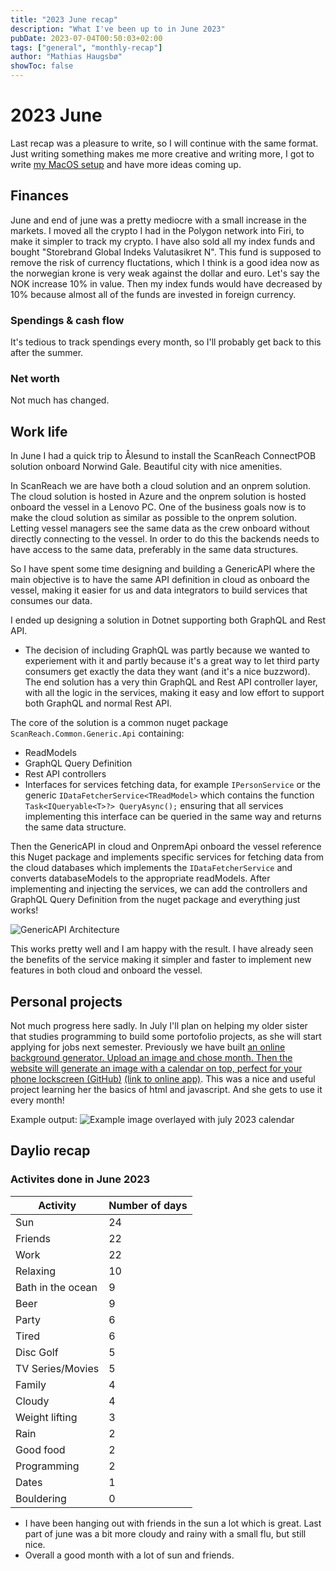 ```yaml
---
title: "2023 June recap"
description: "What I've been up to in June 2023"
pubDate: 2023-07-04T00:50:03+02:00
tags: ["general", "monthly-recap"]
author: "Mathias Haugsbø"
showToc: false
---
```


# 2023 June

Last recap was a pleasure to write, so I will continue with the same format. Just writing something makes me more creative and writing more, I got to write [my MacOS setup](/posts/macos-setup) and have more ideas coming up.

## Finances

June and end of june was a pretty mediocre with a small increase in the markets. I moved all the crypto I had in the Polygon network into Firi, to make it simpler to track my crypto. I have also sold all my index funds and bought "Storebrand Global Indeks Valutasikret N". This fund is supposed to remove the risk of currency fluctations, which I think is a good idea now as the norwegian krone is very weak against the dollar and euro. Let's say the NOK increase 10% in value. Then my index funds would have decreased by 10% because almost all of the funds are invested in foreign currency.

### Spendings & cash flow

It's tedious to track spendings every month, so I'll probably get back to this after the summer.

### Net worth

Not much has changed.

## Work life

In June I had a quick trip to Ålesund to install the ScanReach ConnectPOB solution onboard Norwind Gale. Beautiful city with nice amenities.

In ScanReach we are have both a cloud solution and an onprem solution. The cloud solution is hosted in Azure and the onprem solution is hosted onboard the vessel in a Lenovo PC. One of the business goals now is to make the cloud solution as similar as possible to the onprem solution. Letting vessel managers see the same data as the crew onboard without directly connecting to the vessel. In order to do this the backends needs to have access to the same data, preferably in the same data structures.

So I have spent some time designing and building a GenericAPI where the main objective is to have the same API definition in cloud as onboard the vessel, making it easier for us and data integrators to build services that consumes our data.

I ended up designing a solution in Dotnet supporting both GraphQL and Rest API.

- The decision of including GraphQL was partly because we wanted to experiement with it and partly because it's a great way to let third party consumers get exactly the data they want (and it's a nice buzzword). The end solution has a very thin GraphQL and Rest API controller layer, with all the logic in the services, making it easy and low effort to support both GraphQL and normal Rest API.

The core of the solution is a common nuget package `ScanReach.Common.Generic.Api` containing:

- ReadModels
- GraphQL Query Definition
- Rest API controllers
- Interfaces for services fetching data, for example `IPersonService` or the generic `IDataFetcherService<TReadModel>` which contains the function `Task<IQueryable<T>?> QueryAsync();` ensuring that all services implementing this interface can be queried in the same way and returns the same data structure.

Then the GenericAPI in cloud and OnpremApi onboard the vessel reference this Nuget package and implements specific services for fetching data from the cloud databases which implements the `IDataFetcherService` and converts databaseModels to the appropriate readModels.
After implementing and injecting the services, we can add the controllers and GraphQL Query Definition from the nuget package and everything just works!

![GenericAPI Architecture](/generic-api-architecture.jpeg)

This works pretty well and I am happy with the result. I have already seen the benefits of the service making it simpler and faster to implement new features in both cloud and onboard the vessel.

## Personal projects

Not much progress here sadly. In July I'll plan on helping my older sister that studies programming to build some portofolio projects, as she will start applying for jobs next semester. Previously we have built [an online background generator. Upload an image and chose month. Then the website will generate an image with a calendar on top, perfect for your phone lockscreen (GitHub)](https://github.com/ThereseKH/Monthly-backdrop-generator) [(link to online app)](https://theresekh.github.io/Monthly-backdrop-generator/). This was a nice and useful project learning her the basics of html and javascript. And she gets to use it every month!

Example output:
![Example image overlayed with july 2023 calendar](/image-calendar-example.jpeg)

## Daylio recap

### Activites done in June 2023

| Activity          | Number of days |
| ----------------- | -------------- |
| Sun               | 24             |
| Friends           | 22             |
| Work              | 22             |
| Relaxing          | 10             |
| Bath in the ocean | 9              |
| Beer              | 9              |
| Party             | 6              |
| Tired             | 6              |
| Disc Golf         | 5              |
| TV Series/Movies  | 5              |
| Family            | 4              |
| Cloudy            | 4              |
| Weight lifting    | 3              |
| Rain              | 2              |
| Good food         | 2              |
| Programming       | 2              |
| Dates             | 1              |
| Bouldering        | 0              |

- I have been hanging out with friends in the sun a lot which is great. Last part of june was a bit more cloudy and rainy with a small flu, but still nice.
- Overall a good month with a lot of sun and friends.
